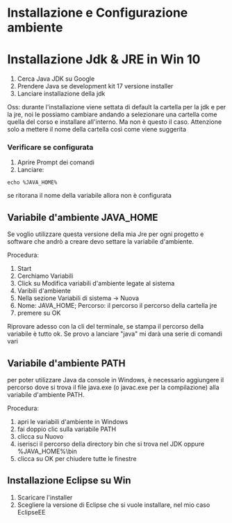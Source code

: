 # Installazione e Configurazione ambiente

# Installazione Jdk & JRE in Win 10
1. Cerca Java JDK su Google
2. Prendere Java se development kit 17 versione installer
3. Lanciare installazione della jdk

Oss: durante l'installazione viene settata di default la cartella per la jdk e per la jre, noi le possiamo cambiare andando a selezionare una cartella come quella del corso e installare all'interno. Ma non è questo il caso. Attenzione solo a mettere il nome della cartella così come viene suggerita

### Verificare se configurata
1. Aprire Prompt dei comandi
2. Lanciare:
 
```cli
echo %JAVA_HOME%
```
se ritorana il nome della variabile allora non è configurata

## Variabile d'ambiente JAVA_HOME
Se voglio utilizzare questa versione della mia Jre per ogni progetto e software che andrò a creare devo settare la variabile d'ambiente.

Procedura:

1. Start
2. Cerchiamo Variabili
3. Click su Modifica variabili d'ambiente legate al sistema
3. Varibili d'ambiente
4. Nella sezione Variabili di sistema -> Nuova
5. Nome: JAVA_HOME; Percorso: il percorso il percorso della cartella jre
6. premere su OK

Riprovare adesso con la cli del terminale, se stampa il percorso della variabile è tutto ok.
Se provo a lanciare "java" mi darà una serie di comandi vari 

## Variabile d'ambiente PATH
per poter utilizzare Java da console in Windows, è necessario aggiungere il percorso dove si trova il file java.exe (o javac.exe per la compilazione) alla variabile d'ambiente PATH.

Procedura:
1. apri le variabili d'ambiente in Windows
2. fai doppio clic sulla variabile PATH
3. clicca su Nuovo
4. iserisci il percorso della directory bin che si trova nel JDK oppure %JAVA_HOME%\bin
5. clicca su OK per chiudere tutte le finestre

## Installazione Eclipse su Win
1. Scaricare l'installer
2. Scegliere la versione di Eclipse che si vuole installare, nel mio caso EclipseEE
